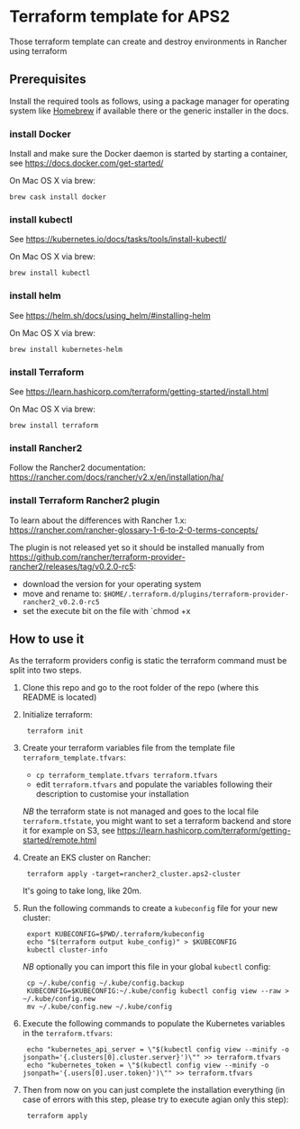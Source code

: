 # Terraform template for APS2

Those terraform template can create and destroy environments in Rancher using terraform

## Prerequisites

Install the required tools as follows, using a package manager for operating system like [Homebrew](https://brew.sh) if available there or the generic installer in the docs.

### install Docker

Install and make sure the Docker daemon is started by starting a container, see <https://docs.docker.com/get-started/>

On Mac OS X via brew: 
```
brew cask install docker
```


### install kubectl

See <https://kubernetes.io/docs/tasks/tools/install-kubectl/>

On Mac OS X via brew:
```
brew install kubectl
```

### install helm

See <https://helm.sh/docs/using_helm/#installing-helm>

On Mac OS X via brew:
```
brew install kubernetes-helm
```

### install Terraform

See <https://learn.hashicorp.com/terraform/getting-started/install.html>

On Mac OS X via brew:
```
brew install terraform
```

### install Rancher2

Follow the Rancher2 documentation: <https://rancher.com/docs/rancher/v2.x/en/installation/ha/>

### install Terraform Rancher2 plugin

To learn about the differences with Rancher 1.x: <https://rancher.com/rancher-glossary-1-6-to-2-0-terms-concepts/>

The plugin is not released yet so it should be installed manually from <https://github.com/rancher/terraform-provider-rancher2/releases/tag/v0.2.0-rc5>:
* download the version for your operating system
* move and rename to: `$HOME/.terraform.d/plugins/terraform-provider-rancher2_v0.2.0-rc5`
* set the execute bit on the file with `chmod +x

## How to use it

As the terraform providers config is static the terraform command must be split into two steps.

1. Clone this repo and go to the root folder of the repo (where this README is located)

2. Initialize terraform:

        terraform init

3. Create your terraform variables file from the template file `terraform_template.tfvars`:
    
    - `cp terraform_template.tfvars terraform.tfvars`
    - edit `terraform.tfvars` and populate the variables following their description to customise your installation
   
   *NB* the terraform state is not managed and goes to the local file `terraform.tfstate`,
   you might want to set a terraform backend and store it for example on S3, see <https://learn.hashicorp.com/terraform/getting-started/remote.html>

4. Create an EKS cluster on Rancher:

        terraform apply -target=rancher2_cluster.aps2-cluster

    It's going to take long, like 20m.

5. Run the following commands to create a `kubeconfig` file for your new cluster:

        export KUBECONFIG=$PWD/.terraform/kubeconfig
        echo "$(terraform output kube_config)" > $KUBECONFIG
        kubectl cluster-info

   *NB* optionally you can import this file in your global `kubectl` config:

        cp ~/.kube/config ~/.kube/config.backup
        KUBECONFIG=$KUBECONFIG:~/.kube/config kubectl config view --raw > ~/.kube/config.new
        mv ~/.kube/config.new ~/.kube/config

6. Execute the following commands to populate the Kubernetes variables in the `terraform.tfvars`:

        echo "kubernetes_api_server = \"$(kubectl config view --minify -o jsonpath='{.clusters[0].cluster.server}')\"" >> terraform.tfvars
        echo "kubernetes_token = \"$(kubectl config view --minify -o jsonpath='{.users[0].user.token}')\"" >> terraform.tfvars
      
7. Then from now on you can just complete the installation everything (in case of errors with this step, please try to execute agian only this step):

        terraform apply

